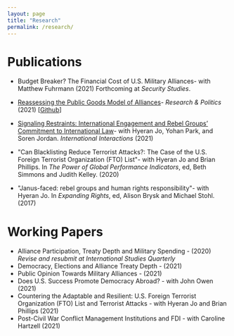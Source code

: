 ```yaml
---
layout: page
title: "Research"
permalink: /research/ 
---
```


# Publications
- Budget Breaker? The Financial Cost of U.S. Military Alliances- with Matthew Fuhrmann (2021) Forthcoming at *Security Studies*.

- [Reassessing the Public Goods Model of Alliances](https://journals.sagepub.com/doi/10.1177/20531680211005225)-  *Research & Politics* (2021) [[Github](https://github.com/joshuaalley/public-goods-test)]

- [Signaling Restraints: International Engagement and Rebel Groups’ Commitment to International Law](https://www.tandfonline.com/doi/full/10.1080/03050629.2020.1814761)- with Hyeran Jo, Yohan Park, and Soren Jordan. *International Interactions* (2021)

- "Can Blacklisting Reduce Terrorist Attacks?: The Case of the U.S. Foreign Terrorist Organization (FTO) List"- with Hyeran Jo and Brian Phillips. In *The Power of Global Performance Indicators*, ed, Beth Simmons and Judith Kelley. (2020) 

- "Janus-faced: rebel groups and human rights responsibility"- with Hyeran Jo. In *Expanding Rights*, ed, Alison Brysk and Michael Stohl. (2017)


# Working Papers

- Alliance Participation, Treaty Depth and Military Spending - (2020) *Revise and resubmit at International Studies Quarterly* 
- Democracy, Elections and Alliance Treaty Depth - (2021)
- Public Opinion Towards Military Alliances - (2021) 
- Does U.S. Success Promote Democracy Abroad? - with John Owen (2021) 
- Countering the Adaptable and Resilient: U.S. Foreign Terrorist Organization (FTO) List and Terrorist Attacks - with Hyeran Jo and Brian Phillips (2021)
- Post-Civil War Conflict Management Institutions and FDI -  with Caroline Hartzell (2021)

